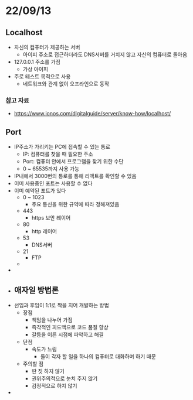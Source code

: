 # 22/09/13

## Localhost
- 자신의 컴퓨터가 제공하는 서버
	- 아이피 주소로 접근하더라도 DNS서버를 거치지 않고 자신의 컴퓨터로 돌아옴
- 127.0.0.1 주소를 가짐
	- 가상 아이피
- 주로 테스트 목적으로 사용
	- 네트워크와 관계 없이 오프라인으로 동작

### 참고 자료
- https://www.ionos.com/digitalguide/server/know-how/localhost/

## Port
- IP주소가 가리키는 PC에 접속할 수 있는 통로
	- IP: 컴퓨터를 찾을 때 필요한 주소
	- Port: 컴퓨터 안에서 프로그램을 찾기 위한 수단
	- 0 ~ 65535까지 사용 가능
- IP내에서 3000번의 통로를 통해 리액트를 확인할 수 있음
- 이미 사용중인 포트는 사용할 수 없다
- 이미 예약된 포트가 있다
	- 0 ~ 1023
		- 주요 통신을 위한 규약에 따라 정해져있음
	- 443
		- https 보안 레이어
	- 80
		- http 레이어
	- 53
		- DNS서버
	- 21
		- FTP
	- 
- 
- ## 애자일 방법론
- 선임과 후임이 1:1로 짝을 지어 개발하는 방법
	- 장점
		- 책임을 나누어 가짐
		- 즉각적인 피드백으로 코드 품질 향상
		- 갈등을 이른 시점에 파악하고 해결
	- 단점
		- 속도가 느림
			- 둘이 각자 할 일을 하나의 컴퓨터로 대화하며 하기 때문
	- 주의할 점
		- 딴 짓 하지 않기
		- 권위주의적으로 눈치 주지 않기
		- 감정적으로 하지 않기
- 